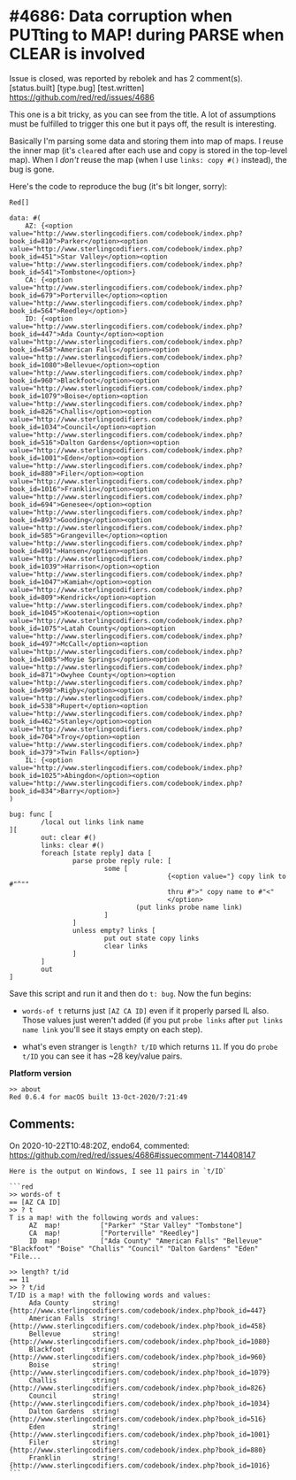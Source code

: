 
#4686: Data corruption when PUTting to MAP! during PARSE when CLEAR is involved
================================================================================
Issue is closed, was reported by rebolek and has 2 comment(s).
[status.built] [type.bug] [test.written]
<https://github.com/red/red/issues/4686>

This one is a bit tricky, as you can see from the title. A lot of assumptions must be fulfilled to trigger this one but it pays off, the result is interesting.

Basically I'm parsing some data and storing them into map of maps. I reuse the inner map (it's `clear`ed after each use and copy is stored in the top-level map). When I *don't* reuse the map (when I use `links: copy #()` instead), the bug is gone.

Here's the code to reproduce the bug (it's bit longer, sorry):

```
Red[]

data: #(
    AZ: {<option value="http://www.sterlingcodifiers.com/codebook/index.php?book_id=810">Parker</option><option value="http://www.sterlingcodifiers.com/codebook/index.php?book_id=451">Star Valley</option><option value="http://www.sterlingcodifiers.com/codebook/index.php?book_id=541">Tombstone</option>}
    CA: {<option value="http://www.sterlingcodifiers.com/codebook/index.php?book_id=679">Porterville</option><option value="http://www.sterlingcodifiers.com/codebook/index.php?book_id=564">Reedley</option>}
    ID: {<option value="http://www.sterlingcodifiers.com/codebook/index.php?book_id=447">Ada County</option><option value="http://www.sterlingcodifiers.com/codebook/index.php?book_id=458">American Falls</option><option value="http://www.sterlingcodifiers.com/codebook/index.php?book_id=1080">Bellevue</option><option value="http://www.sterlingcodifiers.com/codebook/index.php?book_id=960">Blackfoot</option><option value="http://www.sterlingcodifiers.com/codebook/index.php?book_id=1079">Boise</option><option value="http://www.sterlingcodifiers.com/codebook/index.php?book_id=826">Challis</option><option value="http://www.sterlingcodifiers.com/codebook/index.php?book_id=1034">Council</option><option value="http://www.sterlingcodifiers.com/codebook/index.php?book_id=516">Dalton Gardens</option><option value="http://www.sterlingcodifiers.com/codebook/index.php?book_id=1001">Eden</option><option value="http://www.sterlingcodifiers.com/codebook/index.php?book_id=880">Filer</option><option value="http://www.sterlingcodifiers.com/codebook/index.php?book_id=1016">Franklin</option><option value="http://www.sterlingcodifiers.com/codebook/index.php?book_id=694">Genesee</option><option value="http://www.sterlingcodifiers.com/codebook/index.php?book_id=893">Gooding</option><option value="http://www.sterlingcodifiers.com/codebook/index.php?book_id=585">Grangeville</option><option value="http://www.sterlingcodifiers.com/codebook/index.php?book_id=891">Hansen</option><option value="http://www.sterlingcodifiers.com/codebook/index.php?book_id=1039">Harrison</option><option value="http://www.sterlingcodifiers.com/codebook/index.php?book_id=1047">Kamiah</option><option value="http://www.sterlingcodifiers.com/codebook/index.php?book_id=809">Kendrick</option><option value="http://www.sterlingcodifiers.com/codebook/index.php?book_id=1045">Kootenai</option><option value="http://www.sterlingcodifiers.com/codebook/index.php?book_id=1075">Latah County</option><option value="http://www.sterlingcodifiers.com/codebook/index.php?book_id=497">McCall</option><option value="http://www.sterlingcodifiers.com/codebook/index.php?book_id=1085">Moyie Springs</option><option value="http://www.sterlingcodifiers.com/codebook/index.php?book_id=871">Owyhee County</option><option value="http://www.sterlingcodifiers.com/codebook/index.php?book_id=998">Rigby</option><option value="http://www.sterlingcodifiers.com/codebook/index.php?book_id=538">Rupert</option><option value="http://www.sterlingcodifiers.com/codebook/index.php?book_id=462">Stanley</option><option value="http://www.sterlingcodifiers.com/codebook/index.php?book_id=704">Troy</option><option value="http://www.sterlingcodifiers.com/codebook/index.php?book_id=379">Twin Falls</option>}
    IL: {<option value="http://www.sterlingcodifiers.com/codebook/index.php?book_id=1025">Abingdon</option><option value="http://www.sterlingcodifiers.com/codebook/index.php?book_id=834">Barry</option>}
)

bug: func [
        /local out links link name
][
        out: clear #()
        links: clear #()
        foreach [state reply] data [
                parse probe reply rule: [
                        some [
                                        {<option value="} copy link to #"^""
                                        thru #">" copy name to #"<"
                                        </option>
                                (put links probe name link)
                        ]
                ]
                unless empty? links [
                        put out state copy links
                        clear links
                ]
        ]
        out
]
```

Save this script and run it and then do `t: bug`. Now the fun begins:

* `words-of t` returns just `[AZ CA ID]` even if it properly parsed IL also. Those values just weren't added (if you put `probe links` after `put links name link` you'll see it stays empty on each step).

* what's even stranger is `length? t/ID` which returns `11`. If you do `probe t/ID` you can see it has ~28 key/value pairs.

**Platform version**

```
>> about
Red 0.6.4 for macOS built 13-Oct-2020/7:21:49
```



Comments:
--------------------------------------------------------------------------------

On 2020-10-22T10:48:20Z, endo64, commented:
<https://github.com/red/red/issues/4686#issuecomment-714408147>

    Here is the output on Windows, I see 11 pairs in `t/ID`
    
    ```red
    >> words-of t
    == [AZ CA ID]
    >> ? t
    T is a map! with the following words and values:
         AZ  map!          ["Parker" "Star Valley" "Tombstone"]
         CA  map!          ["Porterville" "Reedley"]
         ID  map!          ["Ada County" "American Falls" "Bellevue" "Blackfoot" "Boise" "Challis" "Council" "Dalton Gardens" "Eden" "File...
    
    >> length? t/id
    == 11
    >> ? t/id
    T/ID is a map! with the following words and values:
         Ada County      string!       {http://www.sterlingcodifiers.com/codebook/index.php?book_id=447}
         American Falls  string!       {http://www.sterlingcodifiers.com/codebook/index.php?book_id=458}
         Bellevue        string!       {http://www.sterlingcodifiers.com/codebook/index.php?book_id=1080}
         Blackfoot       string!       {http://www.sterlingcodifiers.com/codebook/index.php?book_id=960}
         Boise           string!       {http://www.sterlingcodifiers.com/codebook/index.php?book_id=1079}
         Challis         string!       {http://www.sterlingcodifiers.com/codebook/index.php?book_id=826}
         Council         string!       {http://www.sterlingcodifiers.com/codebook/index.php?book_id=1034}
         Dalton Gardens  string!       {http://www.sterlingcodifiers.com/codebook/index.php?book_id=516}
         Eden            string!       {http://www.sterlingcodifiers.com/codebook/index.php?book_id=1001}
         Filer           string!       {http://www.sterlingcodifiers.com/codebook/index.php?book_id=880}
         Franklin        string!       {http://www.sterlingcodifiers.com/codebook/index.php?book_id=1016}
    ```

